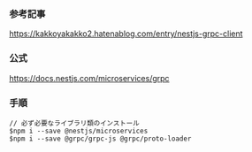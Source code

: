 ### 参考記事  
https://kakkoyakakko2.hatenablog.com/entry/nestjs-grpc-client

### 公式  
https://docs.nestjs.com/microservices/grpc  

### 手順  
```
// 必ず必要なライブラリ類のインストール
$npm i --save @nestjs/microservices
$npm i --save @grpc/grpc-js @grpc/proto-loader

```
